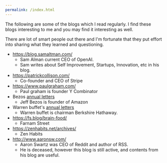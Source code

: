 ```yaml
---
permalink: /index.html
---
```


The following are some of the blogs which I read regularly. I find these blogs interesting to me and you may find it interesting as well. 

There are lot of smart people out there and I'm fortunate that they put effort into sharing what they learned and questioning.

* https://blog.samaltman.com/
  * Sam Alman current CEO of OpenAI.
  * Sam writes about Self Improvement, Startups, Innovation, etc in his blog.
* https://patrickcollison.com/
  * Co-founder and CEO of Stripe
* https://www.paulgraham.com/
  * Paul graham is founder Y Combinator
* Bezos [annual letters](https://drive.google.com/file/d/1SpgDsIpC_cAS0O4cBz4Sb_GJcEIBhUtA/view)
  * Jeff Bezos is founder of Amazon   
* Warren buffet's [annual letters]([https://drive.google.com/file/d/1SpgDsIpC_cAS0O4cBz4Sb_GJcEIBhUtA/view](https://www.berkshirehathaway.com/letters/letters.html))
  * Warren buffet is chairman Berkshire Hathaway.
* https://fs.blog/brain-food/
  * Farnam Street
* https://zenhabits.net/archives/
  * Zen Habits
* http://www.aaronsw.com/
  * Aaron Swartz was CEO of Reddit and author of RSS. 
  * He is deceased, however this blog is still active, and contents from his blog are useful.
